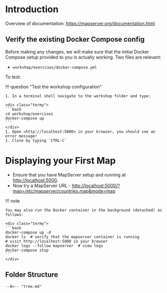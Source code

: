 # Introduction

Overview of documentation: https://mapserver.org/documentation.html

## Verify the existing Docker Compose config

Before making any changes, we will make sure that the initial Docker Compose
setup provided to you is actually working. Two files are relevant:

* `workshop/exercises/docker-compose.yml`

To test:

!!! question "Test the workshop configuration"

    1. In a terminal shell navigate to the workshop folder and type:

    <div class="termy">
    ```bash
    cd workshop/exercises
    docker-compose up
    ```
    </div>
    1. Open <http://localhost:5000> in your browser, you should see an error message!
    1. Close by typing `CTRL-C`

# Displaying your First Map

- Ensure that you have MapServer setup and running at <http://localhost:5000>.
- Now try a MapServer URL - <http://localhost:5000/?map=/etc/mapserver/countries.map&mode=map>


!!! note

    You may also run the Docker container in the background (detached) as follows:

    <div class="termy">
    ```bash
    docker-compose up -d
    docker ls  # verify that the mapserver container is running
    # visit http://localhost:5000 in your browser
    docker logs --follow mapserver  # view logs
    docker-compose stop
    ```
    </div>


## Folder Structure

```
--8<-- "tree.md"
```



